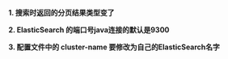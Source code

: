 **1. 搜索时返回的分页结果类型变了**

**2. ElasticSearch 的端口号java连接的默认是9300**

**3. 配置文件中的 cluster-name 要修改为自己的ElasticSearch名字**